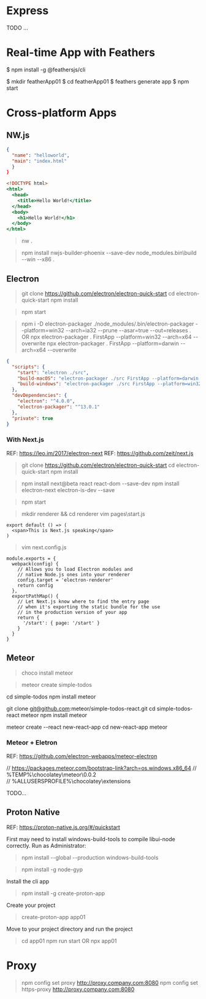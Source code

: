 


# Express

TODO ...


# Real-time App with Feathers
$ npm install -g @feathersjs/cli

$ mkdir featherApp01
$ cd featherApp01
$ feathers generate app
$ npm start


# Cross-platform Apps
## NW.js

```package.json
{
  "name": "helloworld",
  "main": "index.html"
  }
}
```

```index.html
<!DOCTYPE html>
<html>
  <head>
    <title>Hello World!</title>
  </head>
  <body>
    <h1>Hello World!</h1>
  </body>
</html>
```

> nw .

> npm install nwjs-builder-phoenix --save-dev
> node_modules\.bin\build --win --x86 .


## Electron

> git clone https://github.com/electron/electron-quick-start
> cd electron-quick-start
> npm install

> npm start

> npm i -D electron-packager
> ./node_modules/.bin/electron-packager --platform=win32 --arch=ia32 --prune --asar=true --out=releases .
OR
> npx electron-packager . FirstApp --platform=win32 --arch=x64 --overwrite
> npx electron-packager . FirstApp --platform=darwin --arch=x64 --overwrite

```package.json
{
  "scripts": {
    "start": "electron ./src",
    "build-macOS": "electron-packager ./src FirstApp --platform=darwin --arch=x64 --overwrite",
    "build-windows": "electron-packager ./src FirstApp --platform=win32 --arch=x64 --overwrite"
  },
  "devDependencies": {
    "electron": "^4.0.0",
    "electron-packager": "^13.0.1"
  },
  "private": true
}
```


### With Next.js

REF: https://leo.im/2017/electron-next
REF: https://github.com/zeit/next.js

> git clone https://github.com/electron/electron-quick-start
> cd electron-quick-start
> npm install

> npm install next@beta react react-dom --save-dev
> npm install electron-next electron-is-dev --save

> npm start

> mkdir renderer && cd renderer
> vim pages\start.js
```
export default () => (
  <span>This is Next.js speaking</span>
)
```

> vim next.config.js
```
module.exports = {
  webpack(config) {
    // Allows you to load Electron modules and
    // native Node.js ones into your renderer
    config.target = 'electron-renderer'
    return config
  },
  exportPathMap() {
    // Let Next.js know where to find the entry page
    // when it's exporting the static bundle for the use
    // in the production version of your app
    return {
      '/start': { page: '/start' }
    }
  }
}
```

## Meteor

> choco install meteor

> meteor create simple-todos

cd simple-todos
npm install
meteor

git clone git@github.com:meteor/simple-todos-react.git
cd simple-todos-react
meteor npm install
meteor


meteor create --react new-react-app
cd new-react-app
meteor



### Meteor + Eletron

REF: https://github.com/electron-webapps/meteor-electron

// https://packages.meteor.com/bootstrap-link?arch=os.windows.x86_64
// %TEMP%\chocolatey\meteor\0.0.2\
// %ALLUSERSPROFILE%\chocolatey\extensions

TODO...

## Proton Native

REF: https://proton-native.js.org/#/quickstart

First may need to install windows-build-tools to compile libui-node correctly.
Run as Administrator:
> npm install --global --production windows-build-tools

> npm install -g node-gyp

Install the cli app
> npm install -g create-proton-app

Create your project
> create-proton-app app01

Move to your project directory and run the project
> cd app01
> npm run start
OR
> npx app01

# Proxy

> npm config set proxy http://proxy.company.com:8080
> npm config set https-proxy http://proxy.company.com:8080

